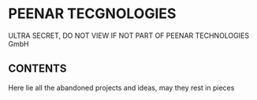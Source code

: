 # PEENAR TECGNOLOGIES

ULTRA SECRET, DO NOT VIEW IF NOT PART OF PEENAR TECHNOLOGIES GmbH

## CONTENTS

Here lie all the abandoned projects and ideas, may they rest in pieces

